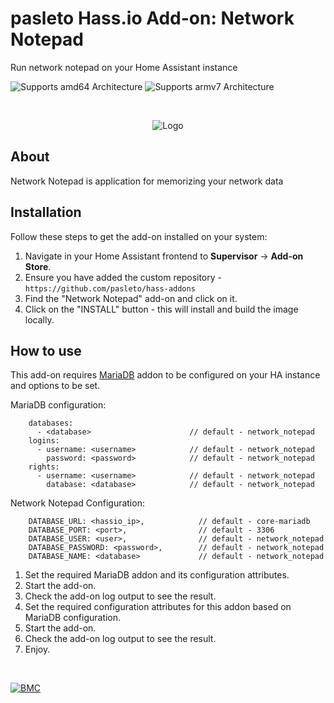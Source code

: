 # pasleto Hass.io Add-on: Network Notepad

Run network notepad on your Home Assistant instance

![Supports amd64 Architecture][amd64-shield] ![Supports armv7 Architecture][armv7-shield]

&nbsp;
<p align="center">
    <img src="https://raw.githubusercontent.com/pasleto/hass-addons/master/network_notepad/logo.png" alt="Logo"/>
</p>

## About

Network Notepad is application for memorizing your network data

## Installation

Follow these steps to get the add-on installed on your system:

1. Navigate in your Home Assistant frontend to **Supervisor** -> **Add-on Store**.
2. Ensure you have added the custom repository - ```https://github.com/pasleto/hass-addons```
3. Find the "Network Notepad" add-on and click on it.
4. Click on the "INSTALL" button - this will install and build the image locally.

## How to use

This add-on requires [MariaDB] addon to be configured on your HA instance and options to be set.

MariaDB configuration:
```
    databases:
      - <database>                      // default - network_notepad
    logins:
      - username: <username>            // default - network_notepad
        password: <password>            // default - network_notepad
    rights:
      - username: <username>            // default - network_notepad
        database: <database>            // default - network_notepad
``` 
Network Notepad Configuration:
```
    DATABASE_URL: <hassio_ip>,            // default - core-mariadb
    DATABASE_PORT: <port>,                // default - 3306
    DATABASE_USER: <user>,                // default - network_notepad
    DATABASE_PASSWORD: <password>,        // default - network_notepad
    DATABASE_NAME: <database>             // default - network_notepad
```

1. Set the required MariaDB addon and its configuration attributes.
2. Start the add-on.
3. Check the add-on log output to see the result.
4. Set the required configuration attributes for this addon based on MariaDB configuration.
5. Start the add-on.
6. Check the add-on log output to see the result.
7. Enjoy.

&nbsp;

[![BMC](https://www.buymeacoffee.com/assets/img/custom_images/white_img.png)](https://www.buymeacoffee.com/pasleto)

[amd64-shield]: https://img.shields.io/badge/amd64-yes-green.svg?style=for-the-badge
[armv7-shield]: https://img.shields.io/badge/armv7-yes-green.svg?style=for-the-badge
[MariaDB]: https://github.com/home-assistant/hassio-addons/tree/master/mariadb